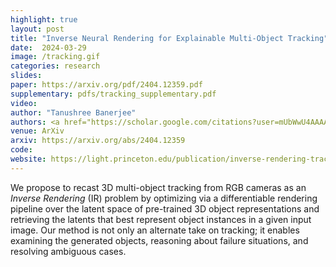 ```yaml
---
highlight: true
layout: post
title: "Inverse Neural Rendering for Explainable Multi-Object Tracking"
date:  2024-03-29
image: /tracking.gif
categories: research
slides: 
paper: https://arxiv.org/pdf/2404.12359.pdf
supplementary: pdfs/tracking_supplementary.pdf
video: 
author: "Tanushree Banerjee"
authors: <a href="https://scholar.google.com/citations?user=mUbWwU4AAAAJ&hl=en">Julian Ost*</a>, <u><strong>Tanushree Banerjee*</strong></u>, <a href="http://mariobijelic.de/wordpress/#/home">Mario Bijelic</a>, <a href="https://www.cs.princeton.edu/~fheide/">Felix Heide</a>
venue: ArXiv
arxiv: https://arxiv.org/abs/2404.12359
code: 
website: https://light.princeton.edu/publication/inverse-rendering-tracking/
---
```

We propose to recast 3D multi-object tracking from RGB cameras as an <em>Inverse Rendering</em> (IR) problem by optimizing via a differentiable rendering pipeline over the latent space of pre-trained 3D object representations and retrieving the latents that best represent object instances in a given input image. Our method is not only an alternate take on tracking; it enables examining the generated objects, reasoning about failure situations, and resolving ambiguous cases.
